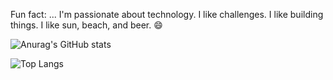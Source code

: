 Fun fact: ...
I'm passionate about technology.
I like challenges. I like building things. I like sun, beach, and beer.
😄

![Anurag's GitHub stats](https://github-readme-stats.vercel.app/api?username=gtnasser&show_icons=true&theme=transparent)

![Top Langs](https://github-readme-stats.vercel.app/api/top-langs/?username=anuraghazra&layout=compact)
